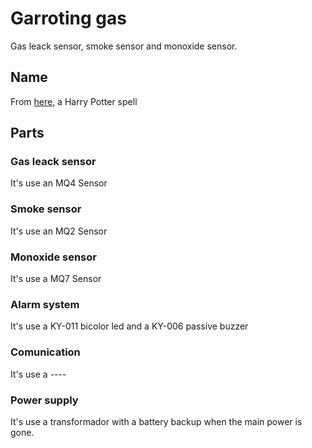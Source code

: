 # Garroting gas
Gas leack sensor, smoke sensor and monoxide sensor.

## Name
From [here](https://harrypotter.fandom.com/wiki/Garrotting_Gas), a Harry Potter spell

## Parts

### Gas leack sensor

It's use an MQ4 Sensor

### Smoke sensor

It's use an MQ2 Sensor

### Monoxide sensor

It's use a MQ7 Sensor

### Alarm system

It's use a KY-011 bicolor led and a KY-006 passive buzzer

### Comunication

It's use a ----

### Power supply

It's use a transformador with a battery backup when the main power is gone.
